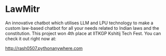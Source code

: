 # LawMitr
An innovative chatbot which utilises LLM and LPU technology to make a custom law-based chatbot for all your needs related to Indian laws and the constitution.
This project won 4th place at IITKGP Kshitij Tech Fest.
You can check it out right now at:

http://rash0507.pythonanywhere.com
